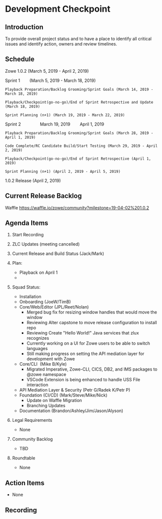 # Development Checkpoint

Introduction
------------
To provide overall project status and to have a place to identify all critical issues and identify action, owners and review timelines.

Schedule
--------
Zowe 1.0.2 (March 5, 2019 - April 2, 2019)

  Sprint 1        (March 5, 2019 - March 18, 2019)

    Playback Preparation/Backlog Grooming/Sprint Goals (March 14, 2019 - March 18, 2019)

    Playback/Checkpoint(go-no-go)/End of Sprint Retrospective and Update (March 18, 2019)

    Sprint Planning (n+1) (March 19, 2019 - March 22, 2019)

  Sprint 2                March 19, 2019        April 1, 2019

    Playback Preparation/Backlog Grooming/Sprint Goals (March 28, 2019 - April 1, 2019)

    Code Complete/RC Candidate Build/Start Testing (March 29, 2019 - April 2, 2019)

    Playback/Checkpoint(go-no-go)/End of Sprint Retrospective (April 1, 2019)

    Sprint Planning (n+1) (April 2, 2019 - April 5, 2019)

1.0.2 Release (April 2, 2019)

Current Release Backlog
-----------------------
Waffle https://waffle.io/zowe/community?milestone=19-04-02%201.0.2

Agenda Items
------------
1. Start Recording
2. ZLC Updates (meeting cancelled)
3. Current Release and Build Status (Jack/Mark)
4. Plan:
    - Playback on April 1
    -
5. Squad Status:
    - Installation
    - Onboarding (JoeW/TimB)
    - Core/Web/Editor (JPL/Reet/Nolan)
      - Merged bug fix for resizing window handles that would move the window
      - Reviewing Alter capstone to move release configuration to install repo
      - Reviewing Create "Hello World!" Java services that zlux recognizes
      - Currently working on a UI for Zowe users to be able to switch languages
      - Still making progress on setting the API mediation layer for development with Zowe
    - Core/CLI  (Mike B/Kyle)
      - Migrated Imperative, Zowe-CLI, CICS, DB2, and IMS packages to @zowe namespace
      - VSCode Extension is being enhanced to handle USS File interaction
    - API Mediation Layer & Security (Petr G/Radek K/Petr P)
    - Foundation (CI/CD) (Mark/Steve/Mike/Nick)
      - Update on Waffle Migration
      - Branching Updates
    - Documentation (Brandon/Ashley/Jim/Jason/Alyson)


6. Legal Requirements
    - None

7. Community Backlog
    - TBD
8. Roundtable
    - None

Action Items
------------
- None


Recording
-------------------------
